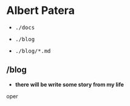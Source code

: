 # Albert Patera 

- <pre>./docs</pre>
- <pre>./blog</pre> 
- <pre>./blog/*.md</pre> 

/blog
---
- **there will be write some story from my life**

































































































oper
